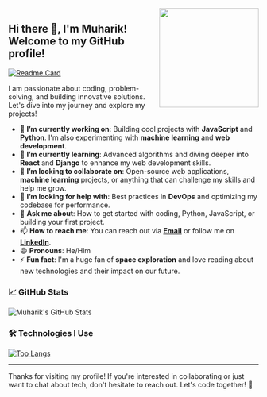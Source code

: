 <img align='right' src='https://user-images.githubusercontent.com/5713670/87202985-820dcb80-c2b6-11ea-9f56-7ec461c497c3.gif' width='200'>

## Hi there 👋, I'm Muharik! Welcome to my GitHub profile!

[![Readme Card](https://github-readme-stats.vercel.app/api/pin/?username=muharik19&repo=github-readme-stats)](https://github.com/muharik19/github-readme-stats)

I am passionate about coding, problem-solving, and building innovative solutions. Let's dive into my journey and explore my projects!

- 🔭 **I’m currently working on**: Building cool projects with **JavaScript** and **Python**. I'm also experimenting with **machine learning** and **web development**.
- 🌱 **I’m currently learning**: Advanced algorithms and diving deeper into **React** and **Django** to enhance my web development skills.
- 👯 **I’m looking to collaborate on**: Open-source web applications, **machine learning** projects, or anything that can challenge my skills and help me grow.
- 🤔 **I’m looking for help with**: Best practices in **DevOps** and optimizing my codebase for performance.
- 💬 **Ask me about**: How to get started with coding, Python, JavaScript, or building your first project. 
- 📫 **How to reach me**: You can reach out via **[Email](mailto:ahmadmuharik@gmail.com)** or follow me on **[LinkedIn](https://www.linkedin.com/in/ahmad-muharik-al-ansori-a42523164)**.
- 😄 **Pronouns**: He/Him
- ⚡ **Fun fact**: I'm a huge fan of **space exploration** and love reading about new technologies and their impact on our future.

### 📈 GitHub Stats

![Muharik's GitHub Stats](https://github-readme-stats.vercel.app/api?username=muharik19&show_icons=true&count_private=true&hide_title=true&theme=radical)

### 🛠️ Technologies I Use

[![Top Langs](https://github-readme-stats.vercel.app/api/top-langs/?username=muharik19&layout=donut)](https://github.com/muharik19/github-readme-stats)

---

Thanks for visiting my profile! If you're interested in collaborating or just want to chat about tech, don't hesitate to reach out. Let's code together! 🚀
